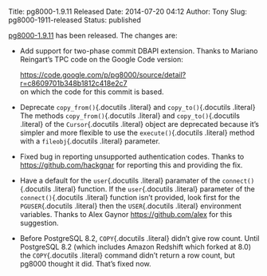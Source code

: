 Title: pg8000-1.9.11 Released
Date: 2014-07-20 04:12
Author: Tony
Slug: pg8000-1911-released
Status: published

[pg8000-1.9.11](https://pythonhosted.org/pg8000/) has been released. The changes are:  

-   <div class="first">

    Add support for two-phase commit DBAPI extension. Thanks to Mariano Reingart’s TPC code on the Google Code version:

    </div>

    <https://code.google.com/p/pg8000/source/detail?r=c8609701b348b1812c418e2c7>  
   on which the code for this commit is based.  
-   <div class="first">

    Deprecate `copy_from()`{.docutils .literal} and `copy_to()`{.docutils .literal} The methods `copy_from()`{.docutils .literal} and `copy_to()`{.docutils .literal} of the `Cursor`{.docutils .literal} object are deprecated because it’s simpler and more flexible to use the `execute()`{.docutils .literal} method with a `fileobj`{.docutils .literal} parameter.

    </div>

-   <div class="first">

    Fixed bug in reporting unsupported authentication codes. Thanks to <https://github.com/hackgnar> for reporting this and providing the fix.

    </div>

-   <div class="first">

    Have a default for the `user`{.docutils .literal} paramater of the `connect()`{.docutils .literal} function. If the `user`{.docutils .literal} parameter of the `connect()`{.docutils .literal} function isn’t provided, look first for the `PGUSER`{.docutils .literal} then the `USER`{.docutils .literal} environment variables. Thanks to Alex Gaynor <https://github.com/alex> for this suggestion.

    </div>

-   <div class="first">

    Before PostgreSQL 8.2, `COPY`{.docutils .literal} didn’t give row count. Until PostgreSQL 8.2 (which includes Amazon Redshift which forked at 8.0) the `COPY`{.docutils .literal} command didn’t return a row count, but pg8000 thought it did. That’s fixed now.

    </div>

</p>

